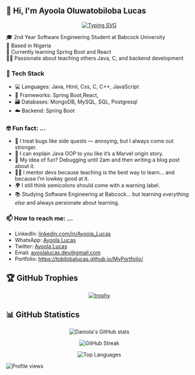## 👋 Hi, I'm Ayoola Oluwatobiloba Lucas

<div align="center">
  
[![Typing SVG](https://readme-typing-svg.herokuapp.com?font=Fira+Code&pause=1000&color=2196F3&center=true&vCenter=true&width=435&lines=Backend+Developer;Spring-Boot+Developer;Problem+Solver;Code+Enthusiast)](https://git.io/typing-svg)

</div>

🎓 2nd Year Software Engineering Student at Babcock University  
📍 Based in Nigeria  
🌱 Currently learning Spring Boot and React  
🧑‍🏫 Passionate about teaching others Java, C, and backend development  


### 🚀 Tech Stack
- 💻 Languages: Java, Html, Css, C, C++, JavaScript
- 🧰 Frameworks: Spring Boot,React,
- 🗃️ Databases: MongoDB, MySQL, SQL, Postgresql
- ☁️ Backend: Spring Boot


### 🤓 Fun fact: ...

- 🧠 I treat bugs like side quests — annoying, but I always come out stronger.
- 🧰 I can explain Java OOP to you like it’s a Marvel origin story.
- 🎯 My idea of fun? Debugging until 2am and then writing a blog post about it.
- 🧑‍🏫 I mentor devs because teaching is the best way to learn... and because I’m lowkey good at it.
- 🌍 I still think semicolons should come with a warning label.
- 📚 Studying Software Engineering at Babcock... but learning *everything else* and always persionate about learning.


### 📫 How to reach me: ...

- LinkedIn: [linkedin.com/in/Ayoola_Lucas](https://www.linkedin.com/in/ayoola-lucas-211472343?utm)
- WhatsApp: [Ayoola Lucas](https://wa.me/2349150971822)
- Twitter: [Ayoola Lucas](https://x.com/AyoolaLucas)
- Email: ayoolalucas.dev@gmail.com
- Portfolio: https://tobilobalucas.github.io/MyPortfolio/ 


## 🏆 GitHub Trophies

<div align="center">
  
[![trophy](https://github-profile-trophy.vercel.app/?username=TobilobaLucas&theme=onestar&no-frame=false&no-bg=false&margin-w=4&exclude=Star,Review,Issue,Stars,Reviews,Issues)](https://github.com/ryo-ma/github-profile-trophy)

</div>

## 📊 GitHub Statistics

<div align="center">
  
![Damola's GitHub stats](https://github-readme-stats.vercel.app/api?username=TobilobaLucas&show_icons=true&theme=radical&hide_border=true&count_private=true)

![GitHub Streak](https://github-readme-streak-stats.herokuapp.com/?user=TobilobaLucas&theme=radical&hide_border=true)

![Top Languages](https://github-readme-stats.vercel.app/api/top-langs/?username=TobilobaLucas&layout=compact&theme=radical&hide_border=true)

</div>

![Profile views](https://komarev.com/ghpvc/?username=TobilobaLucas)


<!--
**codedbyfemi/codedbyfemi** is a ✨ _special_ ✨ repository because its `README.md` (this file) appears on your GitHub profile.

Here are some ideas to get you started:

- 🔭 I’m currently working on ...
- 🌱 I’m currently learning ...
- 👯 I’m looking to collaborate on ...
- 🤔 I’m looking for help with ...
- 💬 Ask me about ...
- 📫 How to reach me: ...
- 😄 Pronouns: ...
- ⚡ Fun fact: ...
-->
